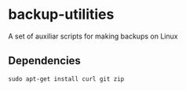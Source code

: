# backup-utilities
A set of auxiliar scripts for making backups on Linux

## Dependencies
```
sudo apt-get install curl git zip
```

